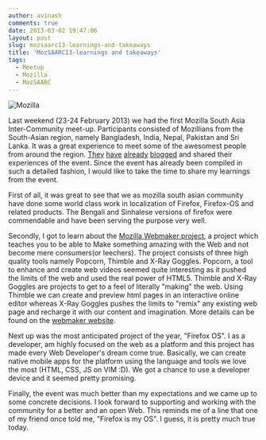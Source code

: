 ```yaml
---
author: avinash
comments: true
date: 2013-03-02 19:47:06
layout: post
slug: mozsaarc13-learnings-and-takeaways
title: 'MozSAARC13-learnings and takeaways'
tags:
  - Meetup
  - Mozilla
  - MozSAARC
---
```


![Mozilla](https://farm9.staticflickr.com/8234/8510710320_3b69beebde_z.jpg)

Last weekend (23-24 February 2013) we had the first Mozilla South Asia Inter-Community meet-up. Participants consisted of Mozillians from the South-Asian region, namely Bangladesh, India, Nepal, Pakistan and Sri Lanka. It was a great experience to meet some of the awesomest people from around the region. [They](http://priyankaivy.blogspot.in/2013/02/mozilla-south-asia-inter-community-meet.html) [have](http://www.kalpapathum.blogspot.com/2013/02/mozilla-south-asia-inter-community-meet.html) [already](http://mythrobin.com/mozillasa13/) [blogged](http://ashickur-noor.me/mozillasa1/) and shared their experiences of the event. Since the event has already been compiled in such a detailed fashion, I would like to take the time to share my learnings from the event.

First of all, it was great to see that we as mozilla south asian community have done some world class work in localization of Firefox, Firefox-OS and related products. The Bengali and Sinhalese versions of firefox were commendable and have been serving the purpose very well. 

Secondly, I got to learn about the [Mozilla Webmaker project](https://webmaker.org/), a project which teaches you to be able to Make something amazing with the Web and not become mere consumers(or leechers). The project consists of three high quality tools namely Popcorn, Thimble and X-Ray Goggles. Popcorn, a tool to enhance and create web videos seemed quite interesting as it pushed the limits of the web and used the real power of HTML5. Thimble and X-Ray Goggles are projects to get to a feel of literally "making" the web. Using Thimble we can create and preview html pages in an interactive online editor whereas X-Ray Goggles pushes the limits to "remix" any existing web page and recharge it with our content and imagination. More details can be found on the [webmaker website](https://webmaker.org/).

Next up was the most anticipated project of the year, "Firefox OS". I as a developer, am highly focused on the web as a platform and this project has made every Web Developer's dream come true. Basically, we can create native mobile apps for the platform using the language and tools we love the most (HTML, CSS, JS on VIM :D). We got a chance to use a developer device and it seemed pretty promising.

Finally, the event was much better than my expectations and we came up to some concrete decisions. I look forward to supporting and working with the community for a better and an open Web. This reminds me of a line that one of my friend once told me, "Firefox is my OS". I guess, it is pretty much true today.
